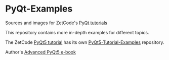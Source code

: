 # PyQt-Examples
Sources and images for ZetCode's [PyQt tutorials](http://zetcode.com/all/#pyqt) 

This repository contains more in-depth examples for different topics. 

The ZetCode [PyQt5 tutorial](http://zetcode.com/gui/pyqt5/) has its own [PyQt5-Tutorial-Examples](https://github.com/janbodnar/PyQt5-Tutorial-Examples) repository.


Author's [Advanced PyQt5 e-book](http://zetcode.com/ebooks/advancedpyqt5/)
